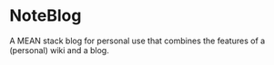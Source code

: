 # NoteBlog

A MEAN stack blog for personal use that combines the features of a (personal) wiki and a blog.
